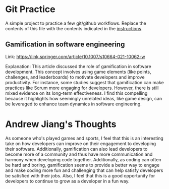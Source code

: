 # Git Practice
A simple project to practice a few git/github workflows.  Replace the contents of this file with the contents indicated in the [instructions](./instructions.md).

## Gamification in software engineering
Link: https://link.springer.com/article/10.1007/s10664-021-10062-w

Explanation: This article discussed the role of gamification in software development. This concept involves using game elements (like points, challenges, and leaderboards) to motivate developers and improve productivity. For instance, some studies suggest that gamification can make practices like Scrum more engaging for developers. However, there is still mixed evidence on its long-term effectiveness. I find this compelling because it highlights how seemingly unrelated ideas, like game design, can be leveraged to enhance team dynamics in software engineering.

# Andrew Jiang's Thoughts
As someone who's played games and sports, I feel that this is an interesting take on how developers can improve on their engagement to developing their software. Additionally, gamification can also lead developers to become more of a community and thus have more communication and harmony when developing code together. Additionally, as coding can often be hard and boring, gamification seems to provide a better way to engage and make coding more fun and challenging that can help satisfy developers be satisfied with their jobs. Also, I feel that this is a good opportunity for developers to continue to grow as a developer in a fun way.